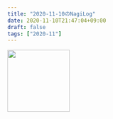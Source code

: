 ```yaml
---
title: "2020-11-10のNagiLog"
date: 2020-11-10T21:47:04+09:00
draft: false
tags: ["2020-11"]
---
```


<img src="/img/20201110tyanzya.jpg" width="140px">

<br>
<br>
<br>